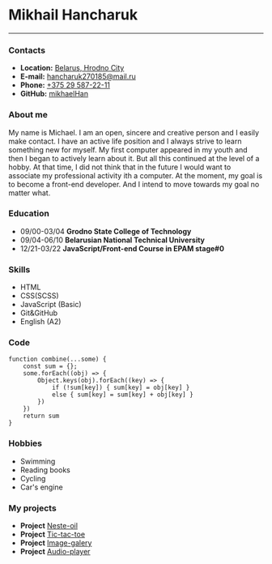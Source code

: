 # Mikhail Hancharuk
___
### Contacts
- **Location:** [Belarus, Hrodno City](https://maps.google.com?saddr=Current+Location&daddr=53.6884,23.8258)
- **E-mail:** [hancharuk270185@mail.ru](mailto:hancharuk270185@mail.ru)
- **Phone:** [+375 29 587-22-11](tel:+375295872211)
- **GitHub:** [mikhaelHan](https://github.com/mikhaelHan?tab=repositories)
### About me
My name is Michael. I am an open, sincere and creative person and I easily make contact. I have an active life position and I always strive to learn something new for myself. My first computer appeared in my youth and then I began to actively learn about it. But all this continued at the level of a hobby. At that time, I did not think that in the future I would want to associate my professional activity ith a computer. At the moment, my goal is to become a front-end developer. And I intend to move towards my goal no matter what.
### Education
- 09/00-03/04 __Grodno State Сollege of Technology__
- 09/04-06/10 __Belarusian National Technical University__
- 12/21-03/22 __JavaScript/Front-end Course in EPAM stage#0__
### Skills
- HTML
- CSS(SCSS)
- JavaScript (Basic)
- Git&GitHub
- English (A2)
### Code
```
function combine(...some) {
	const sum = {};
	some.forEach((obj) => {
		Object.keys(obj).forEach((key) => {
			if (!sum[key]) { sum[key] = obj[key] }
			else { sum[key] = sum[key] + obj[key] }
		})
	})
	return sum
}
```
### Hobbies
- Swimming
- Reading books
- Сycling
- Car's engine
### My projects
- **Project** [Neste-oil](http://mikhaelhan.github.io/neste-oil/)
- **Project** [Tic-tac-toe](https://rolling-scopes-school.github.io/mikhaelhan-JSFEPRESCHOOL/tic-tac-toe/)
- **Project** [Image-galery](https://rolling-scopes-school.github.io/mikhaelhan-JSFEPRESCHOOL/image-galery/)
- **Project** [Audio-player](https://mikhaelhan.github.io/audio-player/)